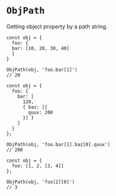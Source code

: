 # `ObjPath`

Getting object property by a path string.

```
const obj = {
  foo: {
  bar: [10, 20, 30, 40]
  }
}

ObjPath(obj, 'foo.bar[1]')
// 20
```

```
const obj = {
  foo: {
    bar: [
      120,
      { baz: [{
        quux: 200
      }] }
    ]
  }
};

ObjPath(obj, 'foo.bar[1].baz[0].quux')
// 200
```

```
const obj = {
  foo: [1, 2, [3, 4]]
};

ObjPath(obj, 'foo[2][0]')
// 3
```